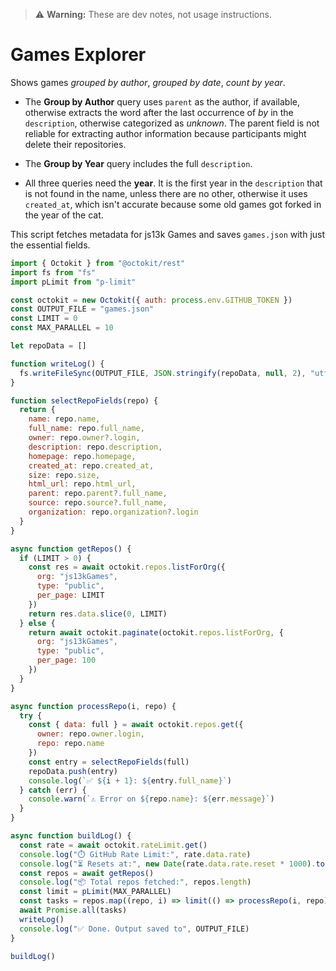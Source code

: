 

> ⚠️ **Warning:** These are dev notes, not usage instructions.

# Games Explorer

Shows games *grouped by author*, *grouped by date*, *count by year*.


- The **Group by Author** query uses `parent` as the author, if available, otherwise extracts the word after the last occurrence of *by* in the `description`, otherwise categorized as *unknown*. The parent field is not reliable for extracting author information because participants might delete their repositories.

- The **Group by Year** query includes the full `description`.

- All three queries need the **year**. It is the first year in the `description` that is not found in the name, unless there are no other, otherwise it uses `created_at`, which isn't accurate because some old games got forked in the year of the cat.




This script fetches metadata for js13k Games and saves `games.json` with just the essential fields.




```js
import { Octokit } from "@octokit/rest"
import fs from "fs"
import pLimit from "p-limit"

const octokit = new Octokit({ auth: process.env.GITHUB_TOKEN })
const OUTPUT_FILE = "games.json"
const LIMIT = 0
const MAX_PARALLEL = 10

let repoData = []

function writeLog() {
  fs.writeFileSync(OUTPUT_FILE, JSON.stringify(repoData, null, 2), "utf8")
}

function selectRepoFields(repo) {
  return {
    name: repo.name,
    full_name: repo.full_name,
    owner: repo.owner?.login,
    description: repo.description,
    homepage: repo.homepage,
    created_at: repo.created_at,
    size: repo.size,
    html_url: repo.html_url,
    parent: repo.parent?.full_name,
    source: repo.source?.full_name,
    organization: repo.organization?.login
  }
}

async function getRepos() {
  if (LIMIT > 0) {
    const res = await octokit.repos.listForOrg({
      org: "js13kGames",
      type: "public",
      per_page: LIMIT
    })
    return res.data.slice(0, LIMIT)
  } else {
    return await octokit.paginate(octokit.repos.listForOrg, {
      org: "js13kGames",
      type: "public",
      per_page: 100
    })
  }
}

async function processRepo(i, repo) {
  try {
    const { data: full } = await octokit.repos.get({
      owner: repo.owner.login,
      repo: repo.name
    })
    const entry = selectRepoFields(full)
    repoData.push(entry)
    console.log(`✅ ${i + 1}: ${entry.full_name}`)
  } catch (err) {
    console.warn(`⚠️ Error on ${repo.name}: ${err.message}`)
  }
}

async function buildLog() {
  const rate = await octokit.rateLimit.get()
  console.log("⏱️ GitHub Rate Limit:", rate.data.rate)
  console.log("⏳ Resets at:", new Date(rate.data.rate.reset * 1000).toLocaleString())
  const repos = await getRepos()
  console.log("📦 Total repos fetched:", repos.length)
  const limit = pLimit(MAX_PARALLEL)
  const tasks = repos.map((repo, i) => limit(() => processRepo(i, repo)))
  await Promise.all(tasks)
  writeLog()
  console.log("✅ Done. Output saved to", OUTPUT_FILE)
}

buildLog()

```




